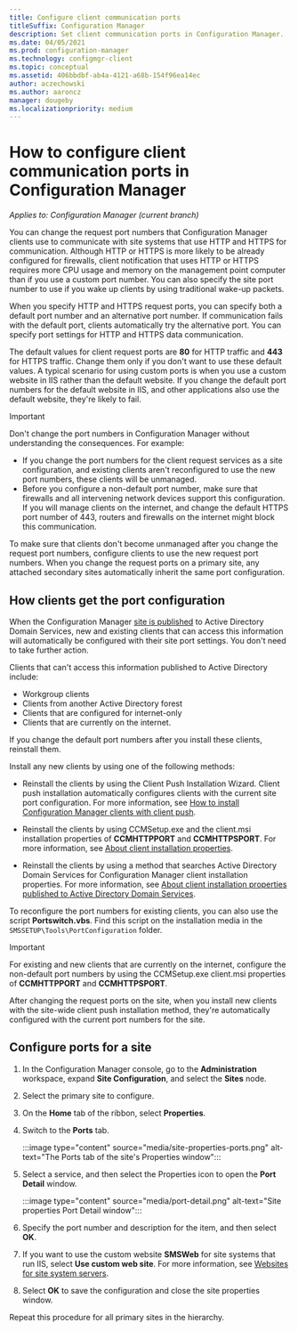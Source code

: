 ```yaml
---
title: Configure client communication ports
titleSuffix: Configuration Manager
description: Set client communication ports in Configuration Manager.
ms.date: 04/05/2021
ms.prod: configuration-manager
ms.technology: configmgr-client
ms.topic: conceptual
ms.assetid: 406bbdbf-ab4a-4121-a68b-154f96ea14ec
author: aczechowski
ms.author: aaroncz
manager: dougeby
ms.localizationpriority: medium
---
```


# How to configure client communication ports in Configuration Manager

*Applies to: Configuration Manager (current branch)*

You can change the request port numbers that Configuration Manager clients use to communicate with site systems that use HTTP and HTTPS for communication. Although HTTP or HTTPS is more likely to be already configured for firewalls, client notification that uses HTTP or HTTPS requires more CPU usage and memory on the management point computer than if you use a custom port number. You can also specify the site port number to use if you wake up clients by using traditional wake-up packets.

When you specify HTTP and HTTPS request ports, you can specify both a default port number and an alternative port number. If communication fails with the default port, clients automatically try the alternative port. You can specify port settings for HTTP and HTTPS data communication.

The default values for client request ports are **80** for HTTP traffic and **443** for HTTPS traffic. Change them only if you don't want to use these default values. A typical scenario for using custom ports is when you use a custom website in IIS rather than the default website. If you change the default port numbers for the default website in IIS, and other applications also use the default website, they're likely to fail.

> [!IMPORTANT]
> Don't change the port numbers in Configuration Manager without understanding the consequences. For example:
>
> - If you change the port numbers for the client request services as a site configuration, and existing clients aren't reconfigured to use the new port numbers, these clients will be unmanaged.
> - Before you configure a non-default port number, make sure that firewalls and all intervening network devices support this configuration. If you will manage clients on the internet, and change the default HTTPS port number of 443, routers and firewalls on the internet might block this communication.

To make sure that clients don't become unmanaged after you change the request port numbers, configure clients to use the new request port numbers. When you change the request ports on a primary site, any attached secondary sites automatically inherit the same port configuration.

## How clients get the port configuration

When the Configuration Manager [site is published](../../servers/deploy/configure/publish-site-data.md) to Active Directory Domain Services, new and existing clients that can access this information will automatically be configured with their site port settings. You don't need to take further action.

Clients that can't access this information published to Active Directory include:

- Workgroup clients
- Clients from another Active Directory forest
- Clients that are configured for internet-only
- Clients that are currently on the internet.

If you change the default port numbers after you install these clients, reinstall them.

Install any new clients by using one of the following methods:

- Reinstall the clients by using the Client Push Installation Wizard. Client push installation automatically configures clients with the current site port configuration. For more information, see [How to install Configuration Manager clients with client push](deploy-clients-to-windows-computers.md#BKMK_ClientPush).

- Reinstall the clients by using CCMSetup.exe and the client.msi installation properties of **CCMHTTPPORT** and **CCMHTTPSPORT**. For more information, see  [About client installation properties](about-client-installation-properties.md).

- Reinstall the clients by using a method that searches Active Directory Domain Services for Configuration Manager client installation properties. For more information, see [About client installation properties published to Active Directory Domain Services](about-client-installation-properties-published-to-active-directory-domain-services.md).

To reconfigure the port numbers for existing clients, you can also use the script **Portswitch.vbs**. Find this script on the installation media in the `SMSSETUP\Tools\PortConfiguration` folder.

> [!IMPORTANT]
> For existing and new clients that are currently on the internet, configure the non-default port numbers by using the CCMSetup.exe client.msi properties of **CCMHTTPPORT** and **CCMHTTPSPORT**.

After changing the request ports on the site, when you install new clients with the site-wide client push installation method, they're automatically configured with the current port numbers for the site.

## Configure ports for a site

1. In the Configuration Manager console, go to the **Administration** workspace, expand **Site Configuration**, and select the  **Sites** node.

1. Select the primary site to configure.

1. On the **Home** tab of the ribbon, select **Properties**.

1. Switch to the **Ports** tab.

    :::image type="content" source="media/site-properties-ports.png" alt-text="The Ports tab of the site's Properties window":::

1. Select a service, and then select the Properties icon to open the **Port Detail** window.

    :::image type="content" source="media/port-detail.png" alt-text="Site properties Port Detail window":::

1. Specify the port number and description for the item, and then select **OK**.

1. If you want to use the custom website **SMSWeb** for site systems that run IIS, select **Use custom web site**. For more information, see [Websites for site system servers](../../plan-design/network/websites-for-site-system-servers.md).

1. Select **OK** to save the configuration and close the site properties window.

Repeat this procedure for all primary sites in the hierarchy.
